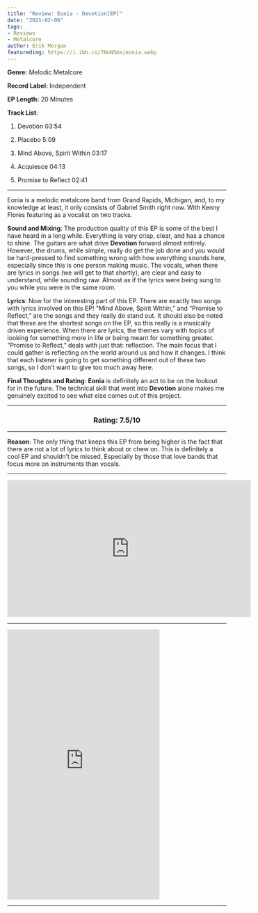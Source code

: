 ```yaml
---
title: "Review: Eonia - Devotion[EP]"
date: "2021-02-06"
tags:
- Reviews
- Metalcore
author: Erik Morgan   
featuredimg: https://i.ibb.co/7NnN5mx/eonia.webp
---
```


**Genre:** Melodic Metalcore 

**Record Label:** Independent

**EP Length:** 20 Minutes

**Track List**: 

1. Devotion 03:54

2. Placebo 5:09

3. Mind Above, Spirit Within 03:17

4. Acquiesce 04:13

5. Promise to Reflect 02:41

<hr>

Eonia is a melodic metalcore band from Grand Rapids, Michigan, and, to my knowledge at least, it only consists of Gabriel Smith right now. With Kenny Flores featuring as a vocalist on two tracks. 

**Sound and Mixing**: The production quality of this EP is some of the best I have heard in a long while. Everything is very crisp, clear, and has a chance to shine. The guitars are what drive **Devotion** forward almost entirely. However, the drums, while simple, really do get the job done and you would be hard-pressed to find something wrong with how everything sounds here, especially since this is one person making music. The vocals, when there are lyrics in songs (we will get to that shortly), are clear and easy to understand, while sounding raw. Almost as if the lyrics were being sung to you while you were in the same room.

**Lyrics**: Now for the interesting part of this EP. There are exactly two songs with lyrics involved on this EP! “Mind Above, Spirit Within,” and “Promise to Reflect,” are the songs and they really do stand out. It should also be noted that these are the shortest songs on the EP, so this really is a musically driven experience. When there are lyrics, the themes vary with topics of looking for something more in life or being meant for something greater. “Promise to Reflect,” deals with just that: reflection. The main focus that I could gather is reflecting on the world around us and how it changes. I think that each listener is going to get something different out of these two songs, so I don’t want to give too much away here.

**Final Thoughts and Rating**: **Eonia** is definitely an act to be on the lookout for in the future. The technical skill that went into **Devotion** alone makes me genuinely excited to see what else comes out of this project. 

<hr>

<h3 style="text-align: center">Rating: 7.5/10</h3>

<hr>

**Reason**: The only thing that keeps this EP from being higher is the fact that there are not a lot of lyrics to think about or chew on. This is definitely a cool EP and shouldn’t be missed. Especially by those that love bands that focus more on instruments than vocals.

<hr>

<div class="video-container"><iframe src="https://www.youtube.com/embed/5hBHMLE2iBA" width="560" height="315" frameborder="0"></iframe></div>

<hr>

<iframe style="border: 0; width: 350px; height: 621px;" src="https://bandcamp.com/EmbeddedPlayer/album=927582454/size=large/bgcol=ffffff/linkcol=0687f5/transparent=true/" seamless><a href="https://eonia.bandcamp.com/album/devotion-ep">Devotion EP by Eonia</a></iframe>

<hr>